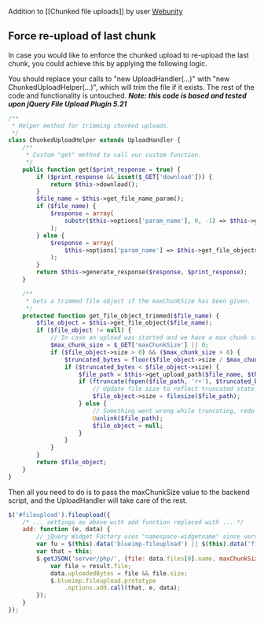Addition to [[Chunked file uploads]]
by user [Webunity](https://github.com/Webunity)

## Force re-upload of last chunk
In case you would like to enforce the chunked upload to re-upload the last chunk, you could achieve this by applying the following logic.

You should replace your calls to "new UploadHandler(...)" with "new ChunkedUploadHelper(...)", which will trim the file if it exists. The rest of the code and functionality is untouched. _**Note: this code is based and tested upon jQuery File Upload Plugin 5.21**_

```php
/**
 * Helper method for trimming chunked uploads.
 */
class ChunkedUploadHelper extends UploadHandler {
    /**
     * Custom "get" method to call our custom function.
     */
    public function get($print_response = true) {
        if ($print_response && isset($_GET['download'])) {
            return $this->download();
        }
        $file_name = $this->get_file_name_param();
        if ($file_name) {
            $response = array(
                substr($this->options['param_name'], 0, -1) => $this->get_file_object_trimmed($file_name)
            );
        } else {
            $response = array(
                $this->options['param_name'] => $this->get_file_objects()
            );
        }
        return $this->generate_response($response, $print_response);
    }

    /**
     * Gets a trimmed file object if the maxChunkSize has been given.
     */
    protected function get_file_object_trimmed($file_name) {
        $file_object = $this->get_file_object($file_name);
        if ($file_object != null) {
            // In case an upload was started and we have a max chunk size, trim it to the last full size.
            $max_chunk_size = $_GET['maxChunkSize'] || 0;
            if ($file_object->size > 0) && ($max_chunk_size > 0) {
                $truncated_bytes = floor($file_object->size / $max_chunk_size) * $max_chunk_size;
                if ($truncated_bytes < $file_object->size) {
                    $file_path = $this->get_upload_path($file_name, $this->get_version_param());
                    if (ftruncate(fopen($file_path, 'r+'), $truncated_bytes)) {
                        // Update file size to reflect truncated state
                        $file_object->size = filesize($file_path);
                    } else {
                        // Something went wrong while truncating, redo entire file
                        @unlink($file_path);
                        $file_object = null;
                    }
                }
            }
        }
        return $file_object;
    }
}
```

Then all you need to do is to pass the maxChunkSize value to the backend script, and the UploadHandler will take care of the rest.
```js
$('#fileupload').fileupload({
    /* ... settings as above with add function replaced with ... */
    add: function (e, data) {
        // jQuery Widget Factory uses "namespace-widgetname" since version 1.10.0:
        var fu = $(this).data('blueimp-fileupload') || $(this).data('fileupload');
        var that = this;
        $.getJSON('server/php/', {file: data.files[0].name, maxChunkSize: fu.options.maxChunkSize}, function (result) {
            var file = result.file;
            data.uploadedBytes = file && file.size;
            $.blueimp.fileupload.prototype
                .options.add.call(that, e, data);
        });
    }
});
```